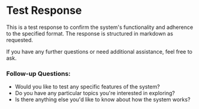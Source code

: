 # Test Response

This is a test response to confirm the system's functionality and adherence to the specified format. The response is structured in markdown as requested.

If you have any further questions or need additional assistance, feel free to ask.

### Follow-up Questions:
- Would you like to test any specific features of the system?
- Do you have any particular topics you're interested in exploring?
- Is there anything else you'd like to know about how the system works?

